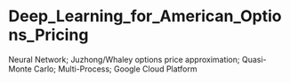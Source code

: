 # Deep_Learning_for_American_Options_Pricing
Neural Network; Juzhong/Whaley options price approximation; Quasi-Monte Carlo; Multi-Process; Google Cloud Platform
